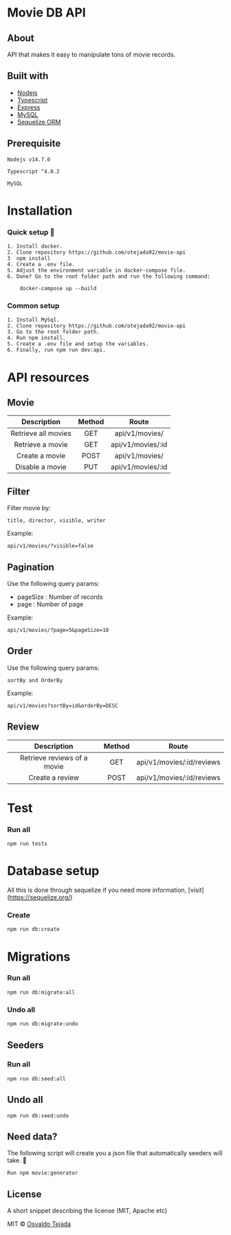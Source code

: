 # Movie DB API

## About

API that makes it easy to manipulate tons of movie records.

## Built with

* [Nodejs](https://nodejs.org/en/)
* [Typescript](https://www.typescriptlang.org/)
* [Express](https://expressjs.com/)
* [MySQL](https://www.mysql.com/)
* [Sequelize ORM](https://sequelize.org/)

## Prerequisite

```
Nodejs v14.7.0 
```
```
Typescript ^4.0.2 
```
```
MySQL
```

# Installation

### Quick setup :beers:

    1. Install docker. 
    2. Clone repository https://github.com/otejada92/movie-api
    3  npm install
    4. Create a .env file.
    5. Adjust the environment variable in docker-compose file.
    6. Done? Go to the root folder path and run the following command:

        docker-compose up --build

### Common setup

    1. Install MySql.
    2. Clone repository https://github.com/otejada92/movie-api 
    3. Go to the root folder path.
    4. Run npm install.
    5. Create a .env file and setup the variables.
    6. Finally, run npm run dev:api.

# API resources

## Movie

| Description | Method | Route |
|   :---:         |     :---:      |     :---:     |
| Retrieve all movies  | GET     | api/v1/movies/    |
| Retrieve a movie     | GET       | api/v1/movies/:id      |
| Create a movie   | POST      | api/v1/movies/    |
| Disable a movie    | PUT       |   api/v1/movies/:id    |

## Filter 

Filter movie by:

    title, director, visible, writer

Example:

    api/v1/movies/?visible=false


## Pagination

Use the following query params:

* pageSize : Number of records
* page : Number of page

Example: 

    api/v1/movies/?page=5&pageSize=10


## Order
Use the following query params:

    sortBy and OrderBy
Example:

    api/v1/movies?sortBy=id&orderBy=DESC


## Review

| Description | Method | Route |
|   :---:         |     :---:      |     :---:     |
| Retrieve reviews of a movie  | GET     | api/v1/movies/:id/reviews    |
| Create a review     | POST       | api/v1/movies/:id/reviews      |


# Test

### Run all
    npm run tests

# Database setup

All this is done through sequelize if you need more information, [visit] (https://sequelize.org/)

### Create 
    npm run db:create

# Migrations

### Run all
    npm run db:migrate:all

### Undo all
    npm run db:migrate:undo

## Seeders

### Run all
    npm run db:seed:all

## Undo all
    npm run db:seed:undo

## Need data?

The following script will create you a json file that automatically seeders will take. :beers:

    Run npm movie:generator

## License
A short snippet describing the license (MIT, Apache etc)

MIT © [Osvaldo Tejada]()


